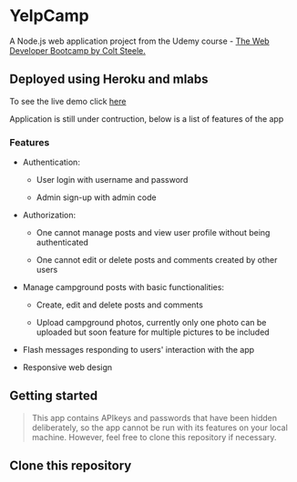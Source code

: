# YelpCamp

A Node.js web application project from the Udemy course - [The Web Developer Bootcamp by Colt Steele.](https://www.udemy.com/the-web-developer-bootcamp/)

## Deployed using Heroku and mlabs

To see the live demo click [here](https://www.udemy.com/the-web-developer-bootcamp/)

Application is still under contruction, below is a list of features of the app

### Features
- Authentication:

  - User login with username and password

  - Admin sign-up with admin code

- Authorization:

  - One cannot manage posts and view user profile without being authenticated

  - One cannot edit or delete posts and comments created by other users

- Manage campground posts with basic functionalities:

  - Create, edit and delete posts and comments

  - Upload campground photos, currently only one photo can be uploaded but soon feature for multiple pictures to be included
 
- Flash messages responding to users' interaction with the app

- Responsive web design

## Getting started

> This app contains APIkeys and passwords that have been hidden deliberately, so the app cannot be run with its features on your local machine. However, feel free to clone this repository if necessary.

## Clone this repository




